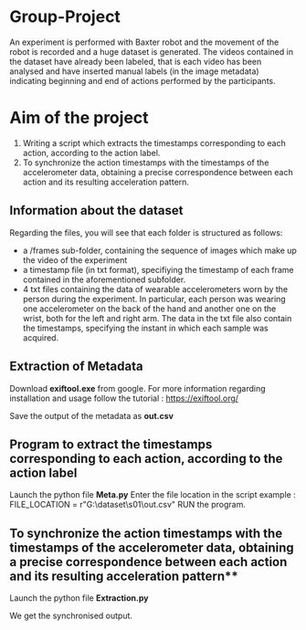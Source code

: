 # Group-Project

An experiment is performed with Baxter robot and the movement of the robot is recorded and a huge dataset is generated. The videos contained in the dataset have already been labeled, that is each video has been analysed and have inserted manual labels (in the image metadata) indicating beginning and end of actions performed by the participants. 

# Aim of the project

1. Writing a script which extracts the timestamps corresponding to each action, according to the action label. 
2. To synchronize the action timestamps with the timestamps of the accelerometer data, obtaining a precise correspondence between each action and its resulting acceleration pattern. 

## Information about the dataset

Regarding the files, you will see that each folder is structured as follows:
- a /frames sub-folder, containing the sequence of images which make up the video of the experiment
- a timestamp file (in txt format), specifiying the timestamp of each frame contained in the aforementioned subfolder.
- 4 txt files containing the data of wearable accelerometers worn by the person during the experiment. In particular, each person was wearing one accelerometer on the back of the hand and another one on the wrist, both for the left and right arm. The data in the txt file also contain the timestamps, specifying the instant in which each sample was acquired.

## Extraction of Metadata

Download **exiftool.exe** from google.
For more information regarding installation and usage follow the tutorial : https://exiftool.org/

Save the output of the metadata as **out.csv**

## Program to extract the timestamps corresponding to each action, according to the action label

Launch the python file **Meta.py** 
Enter the file location in the script
example : FILE_LOCATION = r"G:\dataset\s01\out.csv"
RUN the program.

## To synchronize the action timestamps with the timestamps of the accelerometer data, obtaining a precise correspondence between each action and its resulting acceleration pattern**

Launch the python file **Extraction.py**

We get the synchronised output.

